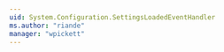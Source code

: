 ```yaml
---
uid: System.Configuration.SettingsLoadedEventHandler
ms.author: "riande"
manager: "wpickett"
---
```

